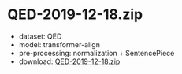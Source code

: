 # QED-2019-12-18.zip

* dataset: QED
* model: transformer-align
* pre-processing: normalization + SentencePiece
* download: [QED-2019-12-18.zip](https://object.pouta.csc.fi/OPUS-MT-models/efi-en/QED-2019-12-18.zip)
